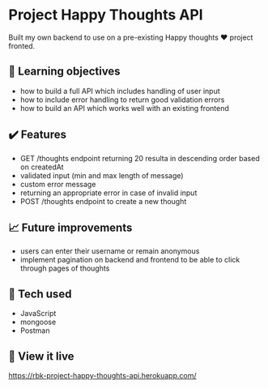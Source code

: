 # Project Happy Thoughts API 

Built my own backend to use on a pre-existing Happy thoughts :heart: project fronted. 

## :brain: Learning objectives
- how to build a full API which includes handling of user input
- how to include error handling to return good validation errors
- how to build an API which works well with an existing frontend

## :heavy_check_mark: Features
- GET /thoughts endpoint returning 20 resulta in descending order based on createdAt
- validated input (min and max length of message)
- custom error message
- returning an appropriate error in case of invalid input
- POST /thoughts endpoint to create a new thought

## :chart_with_upwards_trend: Future improvements
- users can enter their username or remain anonymous
- implement pagination on backend and frontend to be able to click through pages of thoughts

## :robot: Tech used 
- JavaScript
- mongoose
- Postman

## :eyes: View it live
https://rbk-project-happy-thoughts-api.herokuapp.com/ 
